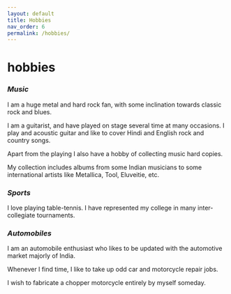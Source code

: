 ```yaml
---
layout: default
title: Hobbies
nav_order: 6
permalink: /hobbies/
---
```

# hobbies

### ***Music***

I am a huge metal and hard rock fan, with some inclination towards classic rock and blues.

I am a guitarist, and have played on stage several time at many occasions. I play and acoustic guitar and like to cover Hindi and English rock and country songs.

Apart from the playing I also have a hobby of collecting music hard copies.

My collection includes albums from some Indian musicians to some international artists like Metallica, Tool, Eluveitie, etc.  

### ***Sports***

I love playing table-tennis. I have represented my college in many inter-collegiate tournaments.

### ***Automobiles***

I am an automobile enthusiast who likes to be updated with the automotive market majorly of India.

Whenever I find time, I like to take up odd car and motorcycle repair jobs.

I wish to fabricate a chopper motorcycle entirely by myself someday.
